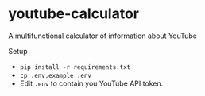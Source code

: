 # youtube-calculator
A multifunctional calculator of information about YouTube

Setup
- `pip install -r requirements.txt`
- `cp .env.example .env`
- Edit `.env` to contain you YouTube API token.